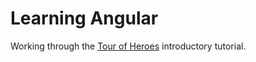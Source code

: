# Learning Angular

Working through the [Tour of Heroes](https://angular.io/tutorial) introductory tutorial.